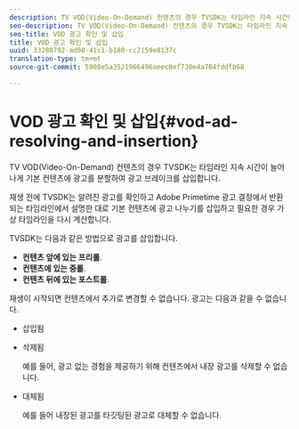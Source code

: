```yaml
---
description: TV VOD(Video-On-Demand) 컨텐츠의 경우 TVSDK는 타임라인 지속 시간이 늘어나게 기본 컨텐츠에 광고를 분할하여 광고 브레이크를 삽입합니다.
seo-description: TV VOD(Video-On-Demand) 컨텐츠의 경우 TVSDK는 타임라인 지속 시간이 늘어나게 기본 컨텐츠에 광고를 분할하여 광고 브레이크를 삽입합니다.
seo-title: VOD 광고 확인 및 삽입
title: VOD 광고 확인 및 삽입
uuid: 33280792-ad08-41c1-b180-cc2159e8137c
translation-type: tm+mt
source-git-commit: 5908e5a3521966496aeec0ef730e4a704fddfb68

---
```



# VOD 광고 확인 및 삽입{#vod-ad-resolving-and-insertion}

TV VOD(Video-On-Demand) 컨텐츠의 경우 TVSDK는 타임라인 지속 시간이 늘어나게 기본 컨텐츠에 광고를 분할하여 광고 브레이크를 삽입합니다.

재생 전에 TVSDK는 알려진 광고를 확인하고 Adobe Primetime 광고 결정에서 반환되는 타임라인에서 설명한 대로 기본 컨텐츠에 광고 나누기를 삽입하고 필요한 경우 가상 타임라인을 다시 계산합니다.

TVSDK는 다음과 같은 방법으로 광고를 삽입합니다.

* **컨텐츠 앞에 있는 프리롤**.
* **컨텐츠에 있는 중롤**.
* **컨텐츠 뒤에 있는 포스트롤**.

재생이 시작되면 컨텐츠에서 추가로 변경할 수 없습니다. 광고는 다음과 같을 수 없습니다.

* 삽입됨
* 삭제됨

   예를 들어, 광고 없는 경험을 제공하기 위해 컨텐츠에서 내장 광고를 삭제할 수 없습니다.
* 대체됨

   예를 들어 내장된 광고를 타깃팅된 광고로 대체할 수 없습니다.


